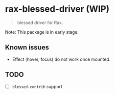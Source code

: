 # rax-blessed-driver (WIP)

> blessed driver for Rax.

Note: This package is in early stage.

## Known issues
* Effect (hover, focus) do not work once mounted.

## TODO

- [ ] `blessed-contrib` support
